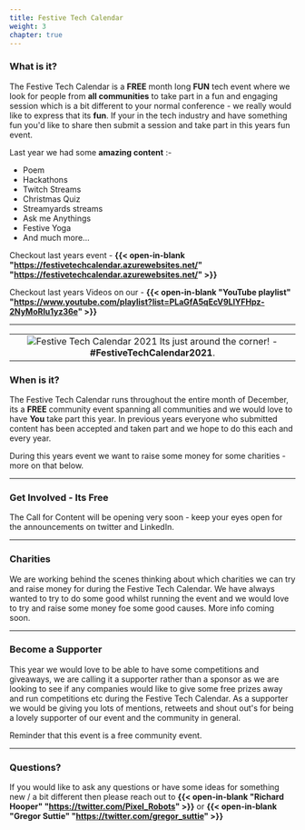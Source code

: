 ```yaml
---
title: Festive Tech Calendar
weight: 3
chapter: true
---
```


### **What is it?**

The Festive Tech Calendar is a **FREE** month long **FUN** tech event where we look for people from **all communities** to take part in a fun 
and engaging session which is a bit different to your normal conference - we really would like to express that its **fun**. If your in the tech industry 
and have something fun you'd like to share then submit a session and take part in this years fun event.


Last year we had some **amazing content** :- 

- Poem
- Hackathons
- Twitch Streams
- Christmas Quiz
- Streamyards streams
- Ask me Anythings
- Festive Yoga
- And much more...

Checkout last years event - **{{< open-in-blank "https://festivetechcalendar.azurewebsites.net/" "https://festivetechcalendar.azurewebsites.net/" >}}**

Checkout last years Videos on our - **{{< open-in-blank "YouTube playlist" "https://www.youtube.com/playlist?list=PLaGfA5qEcV9LlYFHpz-2NyMoRIu1yz36e" >}}**

---

| |
|:-------------------------:|
|![Festive Tech Calendar 2021](/images/Picture2.jpg) Its just around the corner! - **#FestiveTechCalendar2021**.


### **When is it?**
The Festive Tech Calendar runs throughout the entire month of December, its a **FREE** community event spanning all communities and we would love to have **You** take part this year.
In previous years everyone who submitted content has been accepted and taken part and we hope to do this each and every year.

During this years event we want to raise some money for some charities - more on that below.

---

### **Get Involved - Its Free**
The Call for Content will be opening very soon - keep your eyes open for the announcements on twitter and LinkedIn.

---

### **Charities**
We are working behind the scenes thinking about which charities we can try and raise money for during the Festive Tech Calendar.
We have always wanted to try to do some good whilst running the event and we would love to try and raise some money foe some good causes. 
More info coming soon.

---

### **Become a Supporter**
This year we would love to be able to have some competitions and giveaways, we are calling it a supporter rather than a sponsor as we are 
looking to see if any companies would like to give some free prizes away and run competitions etc during the Festive Tech Calendar. 
As a supporter we would be giving you lots of mentions, retweets and shout out's for being a lovely supporter of our event and the 
community in general. 

Reminder that this event is a free community event.

---

### **Questions?**

If you would like to ask any questions or have some ideas for something new / a bit different then please reach out to **{{< open-in-blank "Richard Hooper" "https://twitter.com/Pixel_Robots" >}}** or **{{< open-in-blank "Gregor Suttie" "https://twitter.com/gregor_suttie" >}}**

